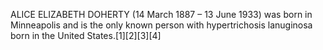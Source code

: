 ALICE ELIZABETH DOHERTY (14 March 1887 – 13 June 1933) was born in Minneapolis and is the only known person with hypertrichosis lanuginosa born in the United States.[1][2][3][4]
